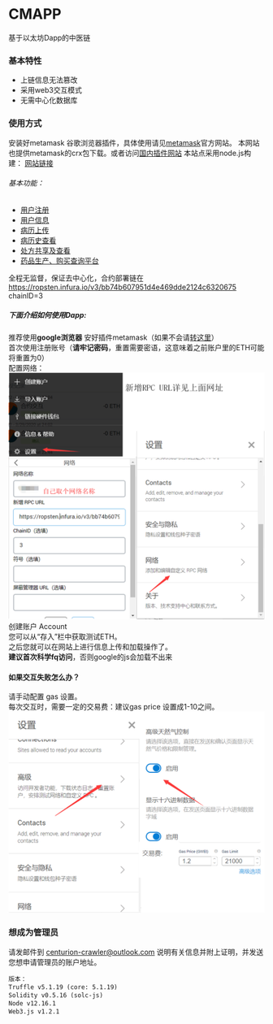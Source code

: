 # CMAPP
基于以太坊Dapp的中医链
### 基本特性
* 上链信息无法篡改
* 采用web3交互模式
* 无需中心化数据库

### 使用方式
安装好metamask 谷歌浏览器插件，具体使用请见[metamask](https://metamask.io)官方网站。
本网站也提供metamask的crx包下载。或者访问[国内插件网站](https://chromecj.com/)
本站点采用node.js构建：
[网站链接](http://120.78.5.223:3000)
###### 基本功能：
* [用户注册](http://120.78.5.223:3000/index.html)
* [用户信息](http://120.78.5.223:3000/login.html)
* [病历上传](http://120.78.5.223:3000/form.html)
* [病历史查看](http://120.78.5.223:3000/table.html)
* [处方共享及查看](http://120.78.5.223:3000/index3.html)
* [药品生产、购买查询平台](http://120.78.5.223:3000/index6.html)

全程无监督，保证去中心化，合约部署链在
https://ropsten.infura.io/v3/bb74b607951d4e469dde2124c6320675 
chainID=3

##### 下面介绍如何使用Dapp:
推荐使用**google浏览器**
安好插件metamask（如果不会请[转这里](https://chromecj.com/utilities/2014-09/181.html)）\
首次使用注册账号（**请牢记密码**，重置需要密语，这意味着之前账户里的ETH可能将重置为0）\
配置网络：\
![alt](./show1.png)
创建账户 Account\
您可以从“存入”栏中获取测试ETH。\
之后您就可以在网站上进行信息上传和加载操作了。\
**建议首次科学fq访问**，否则google的js会加载不出来
#### 如果交互失败怎么办？
请手动配置 gas 设置。\
每次交互时，需要一定的交易费：建议gas price 设置成1-10之间。
![alt](show2.png) 

### 想成为管理员
请发邮件到 centurion-crawler@outlook.com
说明有关信息并附上证明，并发送您想申请管理员的账户地址。
```
版本：
Truffle v5.1.19 (core: 5.1.19)
Solidity v0.5.16 (solc-js)
Node v12.16.1
Web3.js v1.2.1
```